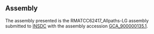 

Assembly
--------

The assembly presented is the RMATCC62417\_Allpaths-LG assembly
submitted to [INSDC](http://www.insdc.org) with the assembly accession
[GCA\_900000135.1](http://www.ebi.ac.uk/ena/data/view/GCA_900000135.1).
